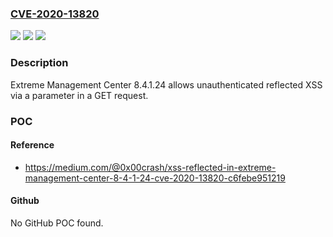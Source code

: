 ### [CVE-2020-13820](https://cve.mitre.org/cgi-bin/cvename.cgi?name=CVE-2020-13820)
![](https://img.shields.io/static/v1?label=Product&message=n%2Fa&color=blue)
![](https://img.shields.io/static/v1?label=Version&message=n%2Fa&color=blue)
![](https://img.shields.io/static/v1?label=Vulnerability&message=n%2Fa&color=brighgreen)

### Description

Extreme Management Center 8.4.1.24 allows unauthenticated reflected XSS via a parameter in a GET request.

### POC

#### Reference
- https://medium.com/@0x00crash/xss-reflected-in-extreme-management-center-8-4-1-24-cve-2020-13820-c6febe951219

#### Github
No GitHub POC found.

